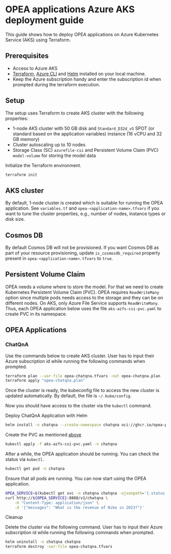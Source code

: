 # OPEA applications Azure AKS deployment guide

This guide shows how to deploy OPEA applications on Azure Kubernetes Service (AKS) using Terraform.

## Prerequisites

- Access to Azure AKS
- [Terraform](https://developer.hashicorp.com/terraform/tutorials/azure-get-started/install-cli), [Azure CLI](https://learn.microsoft.com/en-us/cli/azure/) and [Helm](https://helm.sh/docs/helm/helm_install/) installed on your local machine.
- Keep the Azure subscription handy and enter the subscription id when prompted during the terraform execution.

## Setup

The setup uses Terraform to create AKS cluster with the following properties:

- 1-node AKS cluster with 50 GB disk and `Standard_D32d_v5` SPOT (or standard based on the application variables) instance (16 vCPU and 32 GB memory)
- Cluster autoscaling up to 10 nodes
- Storage Class (SC) `azurefile-csi` and Persistent Volume Claim (PVC) `model-volume` for storing the model data

Initialize the Terraform environment.

```bash
terraform init
```

## AKS cluster

By default, 1-node cluster is created which is suitable for running the OPEA application. See `variables.tf` and `opea-<application-name>.tfvars` if you want to tune the cluster properties, e.g., number of nodes, instance types or disk size.

## Cosmos DB

By default Cosmos DB will not be provisioned. If you want Cosmos DB as part of your resource provisioning, update `is_cosmosdb_required` property present in `opea-<application-name>.tfvars` to `true`.

## Persistent Volume Claim

OPEA needs a volume where to store the model. For that we need to create Kubernetes Persistent Volume Claim (PVC). OPEA requires `ReadWriteMany` option since multiple pods needs access to the storage and they can be on different nodes. On AKS, only Azure File Service supports `ReadWriteMany`. Thus, each OPEA application below uses the file `aks-azfs-csi-pvc.yaml` to create PVC in its namespace.

## OPEA Applications

### ChatQnA

Use the commands below to create AKS cluster.
User has to input their Azure subscription id while running the following commands when prompted.

```bash
terraform plan --var-file opea-chatqna.tfvars -out opea-chatqna.plan
terraform apply "opea-chatqna.plan"
```

Once the cluster is ready, the kubeconfig file to access the new cluster is updated automatically. By default, the file is `~/.kube/config`.

Now you should have access to the cluster via the `kubectl` command.

Deploy ChatQnA Application with Helm

```bash
helm install -n chatqna --create-namespace chatqna oci://ghcr.io/opea-project/charts/chatqna --set service.type=LoadBalancer --set global.modelUsePVC=model-volume --set global.HUGGINGFACEHUB_API_TOKEN=${HFTOKEN}
```

Create the PVC as mentioned [above](#-persistent-volume-claim)

```bash
kubectl apply -f aks-azfs-csi-pvc.yaml -n chatqna
```

After a while, the OPEA application should be running. You can check the status via `kubectl`.

```bash
kubectl get pod -n chatqna
```

Ensure that all pods are running.
You can now start using the OPEA application.

```bash
OPEA_SERVICE=$(kubectl get svc -n chatqna chatqna -ojsonpath='{.status.loadBalancer.ingress[0].hostname}')
curl http://${OPEA_SERVICE}:8888/v1/chatqna \
    -H "Content-Type: application/json" \
    -d '{"messages": "What is the revenue of Nike in 2023?"}'
```

Cleanup

Delete the cluster via the following command. User has to input their Azure subscription id while running the following commands when prompted.

```bash
helm uninstall -n chatqna chatqna
terraform destroy -var-file opea-chatqna.tfvars
```
